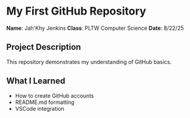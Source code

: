 # My First GitHub Repository
**Name**: Jah'Khy Jenkins
**Class**: PLTW Computer Science
**Date**: 8/22/25
## Project Description
This repository demonstrates my understanding of GitHub basics.
## What I Learned
- How to create GitHub accounts
- README.md formatting
- VSCode integration
